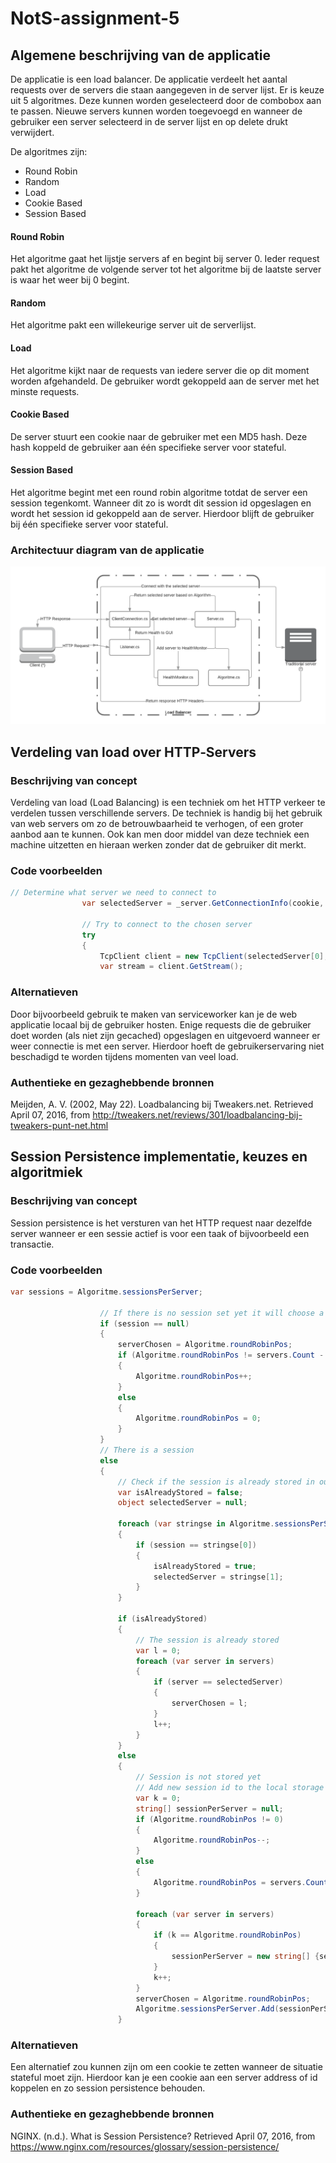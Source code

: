 # NotS-assignment-5
## Algemene beschrijving van de applicatie
De applicatie is een load balancer. De applicatie verdeelt het aantal requests over de servers die staan aangegeven in de server lijst.
Er is keuze uit 5 algoritmes. Deze kunnen worden geselecteerd door de combobox aan te passen.
Nieuwe servers kunnen worden toegevoegd en wanneer de gebruiker een server selecteerd in de server lijst en op delete drukt verwijdert.  

De algoritmes zijn:
* Round Robin
* Random
* Load
* Cookie Based
* Session Based

#### Round Robin
Het algoritme gaat het lijstje servers af en begint bij server 0. Ieder request pakt het algoritme de volgende server tot het algoritme bij de laatste server is waar het weer bij 0 begint.

#### Random
Het algoritme pakt een willekeurige server uit de serverlijst.

#### Load
Het algoritme kijkt naar de requests van iedere server die op dit moment worden afgehandeld. De gebruiker wordt gekoppeld aan de server met het minste requests.

#### Cookie Based
De server stuurt een cookie naar de gebruiker met een MD5 hash. Deze hash koppeld de gebruiker aan één specifieke server voor stateful.

#### Session Based
Het algoritme begint met een round robin algoritme totdat de server een session tegenkomt. Wanneer dit zo is wordt dit session id opgeslagen en wordt het session id gekoppeld aan de server. Hierdoor blijft de gebruiker bij één specifieke server voor stateful.

### Architectuur diagram van de applicatie
![Architectuur diagram](https://github.com/JoeriSmits/NotS-assignment-5/blob/master/LoadBalancer.png "Load balancer Architectuur Diagram")

## Verdeling van load over HTTP‐Servers
### Beschrijving van concept
Verdeling van load (Load Balancing) is een techniek om het HTTP verkeer te verdelen tussen verschillende servers.
De techniek is handig bij het gebruik van web servers om zo de betrouwbaarheid te verhogen, of een groter aanbod aan te kunnen. Ook kan men door middel van deze techniek een machine uitzetten en hieraan werken zonder dat de gebruiker dit merkt.

### Code voorbeelden
```cs
// Determine what server we need to connect to
                var selectedServer = _server.GetConnectionInfo(cookie, session);

                // Try to connect to the chosen server
                try
                {
                    TcpClient client = new TcpClient(selectedServer[0], Int32.Parse(selectedServer[1]));
                    var stream = client.GetStream();
```

### Alternatieven
Door bijvoorbeeld gebruik te maken van serviceworker kan je de web applicatie locaal bij de gebruiker hosten. Enige requests die de gebruiker doet worden (als niet zijn gecached) opgeslagen en uitgevoerd wanneer er weer connectie is met een server. Hierdoor hoeft de gebruikerservaring niet beschadigd te worden tijdens momenten van veel load.

### Authentieke en gezaghebbende bronnen
Meijden, A. V. (2002, May 22). Loadbalancing bij Tweakers.net. Retrieved April 07, 2016, from http://tweakers.net/reviews/301/loadbalancing-bij-tweakers-punt-net.html

## Session Persistence implementatie, keuzes en algoritmiek
### Beschrijving van concept
Session persistence is het versturen van het HTTP request naar dezelfde server wanneer er een sessie actief is voor een taak of bijvoorbeeld een transactie.

### Code voorbeelden
```cs
var sessions = Algoritme.sessionsPerServer;

                    // If there is no session set yet it will choose a server based on Round Robin
                    if (session == null)
                    {
                        serverChosen = Algoritme.roundRobinPos;
                        if (Algoritme.roundRobinPos != servers.Count - 1)
                        {
                            Algoritme.roundRobinPos++;
                        }
                        else
                        {
                            Algoritme.roundRobinPos = 0;
                        }
                    }
                    // There is a session
                    else
                    {
                        // Check if the session is already stored in our list of stored sessions
                        var isAlreadyStored = false;
                        object selectedServer = null;

                        foreach (var stringse in Algoritme.sessionsPerServer)
                        {
                            if (session == stringse[0])
                            {
                                isAlreadyStored = true;
                                selectedServer = stringse[1];
                            }
                        }

                        if (isAlreadyStored)
                        {
                            // The session is already stored
                            var l = 0;
                            foreach (var server in servers)
                            {
                                if (server == selectedServer)
                                {
                                    serverChosen = l;
                                }
                                l++;
                            }
                        }
                        else
                        {
                            // Session is not stored yet
                            // Add new session id to the local storage
                            var k = 0;
                            string[] sessionPerServer = null;
                            if (Algoritme.roundRobinPos != 0)
                            {
                                Algoritme.roundRobinPos--;
                            }
                            else
                            {
                                Algoritme.roundRobinPos = servers.Count - 1;
                            }
                        
                            foreach (var server in servers)
                            {
                                if (k == Algoritme.roundRobinPos)
                                {
                                    sessionPerServer = new string[] {session, server.ToString()};
                                }
                                k++;
                            }
                            serverChosen = Algoritme.roundRobinPos;
                            Algoritme.sessionsPerServer.Add(sessionPerServer); 
                        }

```

### Alternatieven
Een alternatief zou kunnen zijn om een cookie te zetten wanneer de situatie stateful moet zijn. Hierdoor kan je een cookie aan een server address of id koppelen en zo session persistence behouden.

### Authentieke en gezaghebbende bronnen
NGINX. (n.d.). What is Session Persistence? Retrieved April 07, 2016, from https://www.nginx.com/resources/glossary/session-persistence/



